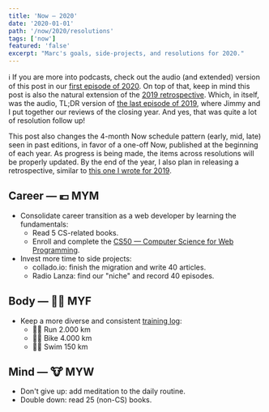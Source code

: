 ```yaml
---
title: 'Now — 2020'
date: '2020-01-01'
path: '/now/2020/resolutions'
tags: ['now']
featured: 'false'
excerpt: "Marc's goals, side-projects, and resolutions for 2020."
---
```


ℹ️ If you are more into podcasts, check out the audio (and extended) version of this post in our [first episode of 2020](/work/radio-lanza/episodes/20). On top of that, keep in mind this post is also the natural extension of the [2019 retrospective](/blog/2019/retrospective). Which, in itself, was the audio, TL;DR version of [the last episode of 2019](/work/radio-lanza/episodes/19), where Jimmy and I put together our reviews of the closing year. And yes, that was quite a lot of resolution follow up!

This post also changes the 4-month Now schedule pattern (early, mid, late) seen in past editions, in favor of a one-off Now, published at the beginning of each year. As progress is being made, the items across resolutions will be properly updated. By the end of the year, I also plan in releasing a retrospective, similar to [this one I wrote for 2019](/blog/2019/retrospective).

## Career — 💶 MYM

- Consolidate career transition as a web developer by learning the fundamentals:
  - Read 5 CS-related books.
  - Enroll and complete the [CS50 — Computer Science for Web Programming](https://www.edx.org/professional-certificate/harvardx-computer-science-for-web-programming).
- Invest more time to side projects:
  - collado.io: finish the migration and write 40 articles.
  - Radio Lanza: find our "niche" and record 40 episodes.

## Body — 🏋️‍♂️ MYF

- Keep a more diverse and consistent [training log](https://www.strava.com/athletes/1113999/training/log):
  - 🏃‍♂️ Run 2.000 km
  - 🚵‍♂️ Bike 4.000 km
  - 🏊‍♂️ Swim 150 km

## Mind — 🐮 MYW

- Don't give up: add meditation to the daily routine.
- Double down: read 25 (non-CS) books.
